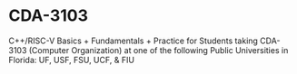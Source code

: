 # CDA-3103
C++/RISC-V Basics + Fundamentals + Practice for Students taking CDA-3103 (Computer Organization) at one of the following Public Universities in Florida: UF, USF, FSU, UCF, &amp; FIU
